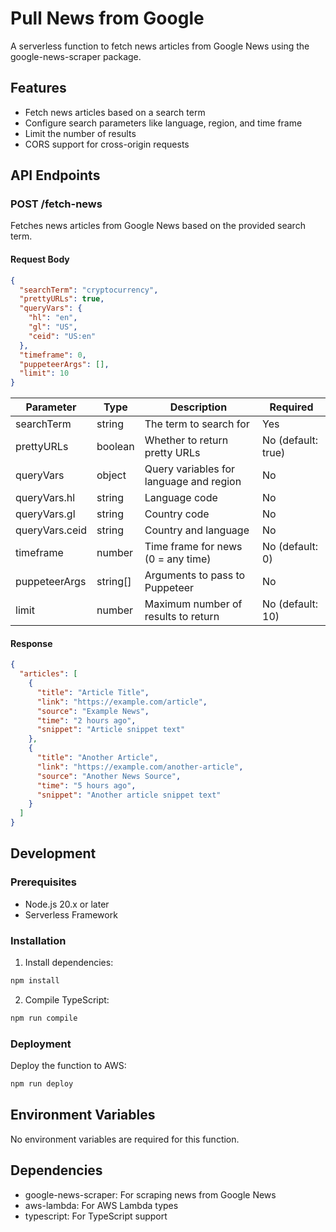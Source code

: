 # Pull News from Google

A serverless function to fetch news articles from Google News using the google-news-scraper package.

## Features

- Fetch news articles based on a search term
- Configure search parameters like language, region, and time frame
- Limit the number of results
- CORS support for cross-origin requests

## API Endpoints

### POST /fetch-news

Fetches news articles from Google News based on the provided search term.

#### Request Body

```json
{
  "searchTerm": "cryptocurrency",
  "prettyURLs": true,
  "queryVars": {
    "hl": "en",
    "gl": "US",
    "ceid": "US:en"
  },
  "timeframe": 0,
  "puppeteerArgs": [],
  "limit": 10
}
```

| Parameter | Type | Description | Required |
|-----------|------|-------------|----------|
| searchTerm | string | The term to search for | Yes |
| prettyURLs | boolean | Whether to return pretty URLs | No (default: true) |
| queryVars | object | Query variables for language and region | No |
| queryVars.hl | string | Language code | No |
| queryVars.gl | string | Country code | No |
| queryVars.ceid | string | Country and language | No |
| timeframe | number | Time frame for news (0 = any time) | No (default: 0) |
| puppeteerArgs | string[] | Arguments to pass to Puppeteer | No |
| limit | number | Maximum number of results to return | No (default: 10) |

#### Response

```json
{
  "articles": [
    {
      "title": "Article Title",
      "link": "https://example.com/article",
      "source": "Example News",
      "time": "2 hours ago",
      "snippet": "Article snippet text"
    },
    {
      "title": "Another Article",
      "link": "https://example.com/another-article",
      "source": "Another News Source",
      "time": "5 hours ago",
      "snippet": "Another article snippet text"
    }
  ]
}
```

## Development

### Prerequisites

- Node.js 20.x or later
- Serverless Framework

### Installation

1. Install dependencies:

```bash
npm install
```

2. Compile TypeScript:

```bash
npm run compile
```

### Deployment

Deploy the function to AWS:

```bash
npm run deploy
```

## Environment Variables

No environment variables are required for this function.

## Dependencies

- google-news-scraper: For scraping news from Google News
- aws-lambda: For AWS Lambda types
- typescript: For TypeScript support
